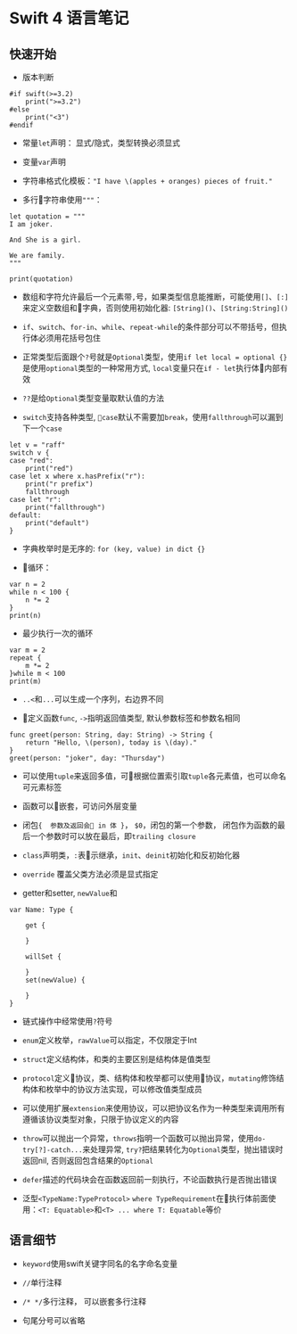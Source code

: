 # Swift 4 语言笔记

## 快速开始

- 版本判断

```
#if swift(>=3.2)
    print(">=3.2")
#else
    print("<3")
#endif
```

- 常量`let`声明： 显式/隐式，类型转换必须显式
- 变量`var`声明

- 字符串格式化模板：`"I have \(apples + oranges) pieces of fruit."`

- 多行字符串使用`"""`：

```
let quotation = """
I am joker.

And She is a girl.

We are family.
"""

print(quotation)
```

- 数组和字符允许最后一个元素带`,`号，如果类型信息能推断，可能使用`[]`、`[:]`来定义空数组和字典，否则使用初始化器: `[String]()`、`[String:String]()`

- `if`、`switch`、`for-in`、`while`、`repeat-while`的条件部分可以不带括号，但执行体必须用花括号包住

- 正常类型后面跟个`?`号就是`Optional`类型，使用`if let local = optional {}`是使用`optional`类型的一种常用方式, `local`变量只在`if - let`执行体内部有效

- `??`是给`Optional`类型变量取默认值的方法

- `switch`支持各种类型, `case`默认不需要加`break`，使用`fallthrough`可以漏到下一个`case`

```
let v = "raff"
switch v {
case "red":
    print("red")
case let x where x.hasPrefix("r"):
    print("r prefix")
    fallthrough
case let "r":
    print("fallthrough")
default:
    print("default")
}
```

- 字典枚举时是无序的: `for (key, value) in dict {}`

- 循环：
```
var n = 2
while n < 100 {
    n *= 2
}
print(n)
```

- 最少执行一次的循环
```
var m = 2
repeat {
    m *= 2
}while m < 100
print(m)
```

- `..<`和`...`可以生成一个序列，右边界不同

- 定义函数`func`, `->`指明返回值类型, 默认参数标签和参数名相同
```
func greet(person: String, day: String) -> String {
    return "Hello, \(person), today is \(day)."
}
greet(person: "joker", day: "Thursday")
```

- 可以使用`tuple`来返回多值，可根据位置索引取`tuple`各元素值，也可以命名可元素标签

- 函数可以嵌套，可访问外层变量

- 闭包`{  参数及返回会 in 体 }`， `$0`，闭包的第一个参数， 闭包作为函数的最后一个参数时可以放在最后，即`trailing closure`

- `class`声明类，`:`表示继承，`init`、`deinit`初始化和反初始化器

- `override` 覆盖父类方法必须是显式指定


- getter和setter, `newValue`和
```
var Name: Type {

    get {

    }

    willSet {

    }
    set(newValue) {

    }
}
```

- 链式操作中经常使用`?`符号

- `enum`定义枚举，`rawValue`可以指定，不仅限定于Int

- `struct`定义结构体，和类的主要区别是结构体是值类型

- `protocol`定义协议，类、结构体和枚举都可以使用协议，`mutating`修饰结构体和枚举中的协议方法实现，可以修改值类型成员

-  可以使用扩展`extension`来使用协议，可以把协议名作为一种类型来调用所有遵循该协议类型对象，只限于协议定义的内容

- `throw`可以抛出一个异常，`throws`指明一个函数可以抛出异常，使用`do-try[?]-catch...`来处理异常, `try?`把结果转化为`Optional`类型，抛出错误时返回nil, 否则返回包含结果的`Optional`

- `defer`描述的代码块会在函数返回前一刻执行，不论函数执行是否抛出错误

- 泛型`<TypeName:TypeProtocol>` `where TypeRequirement`在执行体前面使用：`<T: Equatable>`和`<T> ... where T: Equatable`等价



## 语言细节

- `keyword`使用swift关键字同名的名字命名变量

- `//`单行注释

- `/* */`多行注释， 可以嵌套多行注释

- 句尾分号可以省略

